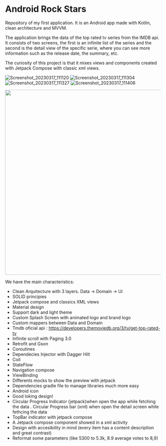 # Android Rock Stars


Repository of my first application. It is an Android app made with Kotlin, clean architecture and MVVM.

The application brings the data of the top rated tv series from the IMDB api. It consists of two screens, the first is an infinite list of the series and the second is the detail view of the specific serie, where you can see more information such as the release date, the summary, etc.

The curiosity of this project is that it mixes views and components created with Jetpack Compose with classic xml views.

![Screenshot_20230317_111120](https://user-images.githubusercontent.com/108676373/225890508-7ca544dd-f1f6-42ed-90c9-ca293c42fd0e.png)
![Screenshot_20230317_111304](https://user-images.githubusercontent.com/108676373/225890529-a752e88d-8030-4070-9d51-86d8312289d4.png)
![Screenshot_20230317_111327](https://user-images.githubusercontent.com/108676373/225890538-d40a1aab-508a-410a-9ded-760854dc6a6f.png)
![Screenshot_20230317_111406](https://user-images.githubusercontent.com/108676373/225890542-68a15b73-b650-4133-83ed-e2b87231dd0c.png)

<img width="600" src="https://user-images.githubusercontent.com/108676373/225890508-7ca544dd-f1f6-42ed-90c9-ca293c42fd0e.png">

We have the main characteristics:

- Clean Arquitecture with 3 layers. Data -> Domain  -> Ui
- SOLID principies
- Jetpack compose and classics XML views
- Material design
- Support dark and light theme
- Custom Splash Screen with animated logo and brand logo
- Custom mappers between Data and Domain
- Tmdb oficial api : https://developers.themoviedb.org/3/tv/get-top-rated-tv
- Infinite scroll with Paging 3.0
- Retrofit and Gson
- Coroutines
- Dependecies Injector with Dagger Hilt
- Coil
- StateFlow
- Navigation compose
- ViewBinding
- Differents mocks to show the preview with jetpack
- Dependencies gradle file to manage libraries much more easy 
- Android icon
- Good loking design!
- Circular Progress Indicator (jetpack)when open the app while fetching the data
. Circular Progress bar (xml) when open the detail screen while fethcing the data
- TopBar indicator with jetpack compose
- A Jetpack compose component showed in a xml activity
- Design with accesibility in mind (every item has a content description and great contrast)
- Reformat some parameters (like 5300 to 5.3k, 8.9 average votes to 8,9)
